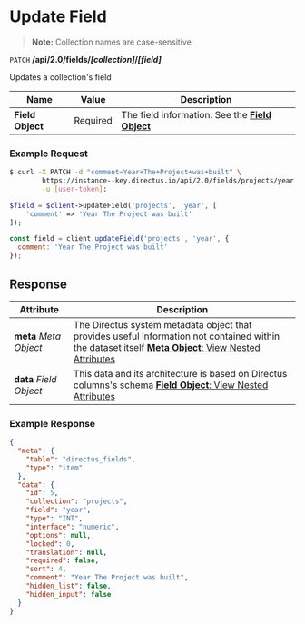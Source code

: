 # Update Field

> **Note:** Collection names are case-sensitive

<span class="request">`PATCH` **/api/2.0/fields/_[collection]_/_[field]_**</span>

<span class="description">Updates a collection's field</span>

<span class="arguments">Name</span> | Value | Description
------------------ | ----- | -----------
**Field Object**         | <span class="required">Required</span> | The field information. See the [**Field Object**](/overview/objects-model.md#field-object)

### Example Request

```bash
$ curl -X PATCH -d "comment=Year+The+Project+was+built" \       
        https://instance--key.directus.io/api/2.0/fields/projects/year \
        -u [user-token]:
```

```php
$field = $client->updateField('projects', 'year', [
    'comment' => 'Year The Project was built'
]);
```

```javascript
const field = client.updateField('projects', 'year', {
  comment: 'Year The Project was built'
});
```

## Response

<span class="attributes">Attribute</span> | Description
---------|------------
**meta** _Meta Object_ | The Directus system metadata object that provides useful information not contained within the dataset itself [**Meta Object**: View Nested Attributes](/overview/objects-model.md#meta-object)
**data** _Field Object_ | <span class="custom">This data and its architecture is based on Directus columns's schema</span> [**Field Object**: View Nested Attributes](/overview/objects-model.md#field-object)

### Example Response

```json
{
  "meta": {
    "table": "directus_fields",
    "type": "item"
  },
  "data": {
    "id": 5,
    "collection": "projects",
    "field": "year",
    "type": "INT",
    "interface": "numeric",
    "options": null,
    "locked": 0,
    "translation": null,
    "required": false,
    "sort": 4,
    "comment": "Year The Project was built",
    "hidden_list": false,
    "hidden_input": false
  }
}
```
